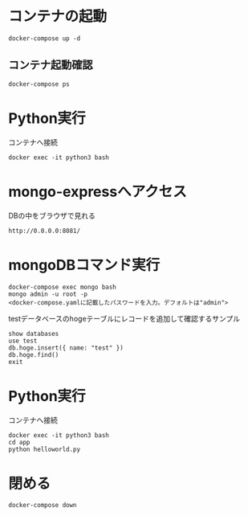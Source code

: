 # コンテナの起動
```
docker-compose up -d
```

## コンテナ起動確認

```
docker-compose ps
```

# Python実行
コンテナへ接続
```
docker exec -it python3 bash
```

# mongo-expressへアクセス
DBの中をブラウザで見れる
```
http://0.0.0.0:8081/
```

# mongoDBコマンド実行

```
docker-compose exec mongo bash
mongo admin -u root -p
<docker-compose.yamlに記載したパスワードを入力。デフォルトは"admin">
```

testデータベースのhogeテーブルにレコードを追加して確認するサンプル
```
show databases
use test
db.hoge.insert({ name: "test" })
db.hoge.find()
exit
```

# Python実行
コンテナへ接続
```
docker exec -it python3 bash
cd app
python helloworld.py
```


# 閉める
```
docker-compose down
```
